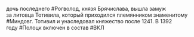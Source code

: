 дочь последнего #Рогволод, князя Брячислава, вышла замуж за литовца Тотивила, который приходился племянником знаменитому #Миндовг. Тотивил и унаследовал княжество после 1241. В 1392 году #Полоцк включен в состав #ВКЛ